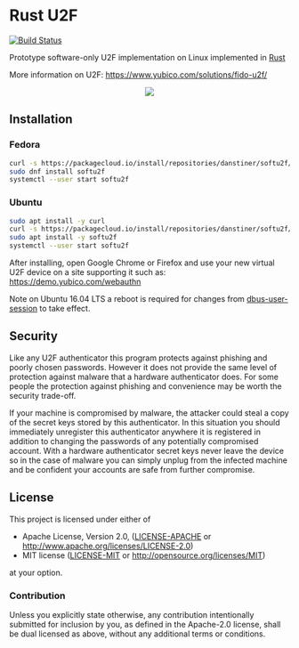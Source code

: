 # Rust U2F
[![Build Status](https://travis-ci.org/danstiner/rust-u2f.svg?branch=master)](https://travis-ci.org/danstiner/rust-u2f)

Prototype software-only U2F implementation on Linux implemented in [Rust](https://www.rust-lang.org/)

More information on U2F: https://www.yubico.com/solutions/fido-u2f/

<p align="center">
  <img src="https://user-images.githubusercontent.com/52513/53316061-32725f80-387b-11e9-8476-36207606db58.png" />
</p>

## Installation

### Fedora

```bash
curl -s https://packagecloud.io/install/repositories/danstiner/softu2f/script.rpm.sh | sudo bash
sudo dnf install softu2f
systemctl --user start softu2f
```

### Ubuntu

```bash
sudo apt install -y curl
curl -s https://packagecloud.io/install/repositories/danstiner/softu2f/script.deb.sh | sudo bash
sudo apt install -y softu2f
systemctl --user start softu2f
```

After installing, open Google Chrome or Firefox and use your new virtual U2F device on a site supporting it such as: https://demo.yubico.com/webauthn

Note on Ubuntu 16.04 LTS a reboot is required for changes from [dbus-user-session](https://launchpad.net/ubuntu/xenial/+package/dbus-user-session) to take effect.

## Security

Like any U2F authenticator this program protects against phishing and poorly chosen passwords. However it does not provide the same level of protection against malware that a hardware authenticator does. For some people the protection against phishing and convenience may be worth the security trade-off.

If your machine is compromised by malware, the attacker could steal a copy of the secret keys stored by this authenticator. In this situation you should immediately unregister this authenticator anywhere it is registered in addition to changing the passwords of any potentially compromised account. With a hardware authenticator secret keys never leave the device so in the case of malware you can simply unplug from the infected machine and be confident your accounts are safe from further compromise.

## License

This project is licensed under either of

 * Apache License, Version 2.0, ([LICENSE-APACHE](LICENSE-APACHE) or
   http://www.apache.org/licenses/LICENSE-2.0)
 * MIT license ([LICENSE-MIT](LICENSE-MIT) or
   http://opensource.org/licenses/MIT)

at your option.

### Contribution

Unless you explicitly state otherwise, any contribution intentionally submitted
for inclusion by you, as defined in the Apache-2.0 license, shall be
dual licensed as above, without any additional terms or conditions.
